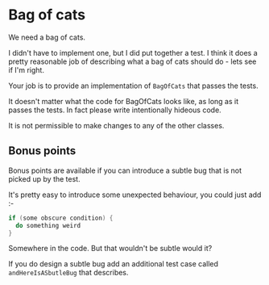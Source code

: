 # Bag of cats

We need a bag of cats.

I didn't have to implement one, but I did put together a test. I think it does a pretty reasonable job of describing what a bag of cats should do - lets see if I'm right.

Your job is to provide an implementation of `BagOfCats` that passes the tests.

It doesn't matter what the code for BagOfCats looks like, as long as it passes the tests. In fact please write intentionally hideous code.

It is not permissible to make changes to any of the other classes.

## Bonus points

Bonus points are available if you can introduce a subtle bug that is not picked up by the test.

It's pretty easy to introduce some unexpected behaviour, you could just add :-

```java
if (some obscure condition) {
  do something weird
}

```

Somewhere in the code. But that wouldn't be subtle would it?

If you do design a subtle bug add an additional test case called `andHereIsASbutleBug` that describes.

